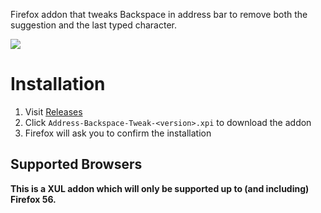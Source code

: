 Firefox addon that tweaks Backspace in address bar to remove both the suggestion and the last typed character.

![](https://repo.chylex.com/address-backspace-tweak.gif)

# Installation

1. Visit [Releases](https://github.com/chylex/Address-Backspace-Tweak/releases)
2. Click `Address-Backspace-Tweak-<version>.xpi` to download the addon
3. Firefox will ask you to confirm the installation

## Supported Browsers

**This is a XUL addon which will only be supported up to (and including) Firefox 56.**
